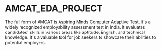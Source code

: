 # AMCAT_EDA_PROJECT
The full form of AMCAT is Aspiring Minds Computer Adaptive Test. It's a widely recognized employability assessment test in India. It evaluates candidates' skills in various areas like aptitude, English, and technical knowledge. It's a valuable tool for job seekers to showcase their abilities to potential employers.
